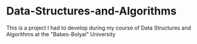 # Data-Structures-and-Algorithms
This is a project I had to develop during my course of Data Structures and Algorithms at the "Babes-Bolyai" University
